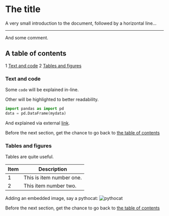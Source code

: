 # The title

A very small introduction to the document, followed by a horizontal line...

---

And some comment.

## A table of contents

1 [Text and code](#text-and-code)
2 [Tables and figures](#tables-and-figures)

### Text and code

Some `code` will be explained in-line.

Other will be highlighted to better readability.

```python
import pandas as import pd
data = pd.DataFrame(mydata)
```

And explained via external [link](https://pandas.pydata.org/).

Before the next section, get the chance to go back to [the table of contents](#a-table-of-contents)

### Tables and figures

Tables are quite useful. 

| Item | Description |
| --- | --- |
| 1   | This is item number one. |
| 2 | This item number two. |

Adding an embedded image, say a pythocat: 
![pythocat](https://octodex.github.com/images/pythocat.png)

Before the next section, get the chance to go back to [the table of contents](#a-table-of-contents)
